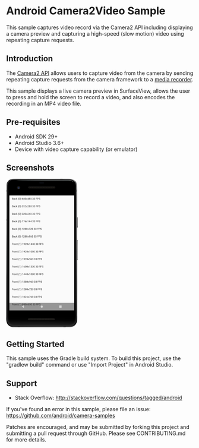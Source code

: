 
Android Camera2Video Sample
===========================

This sample captures video record via the Camera2 API including displaying
a camera preview and capturing a high-speed (slow motion) video using
repeating capture requests.

Introduction
------------

The [Camera2 API][1] allows users to capture video from the camera by
sending repeating capture requests from the camera framework to a
[media recorder][2].

This sample displays a live camera preview in SurfaceView, allows the user to
press and hold the screen to record a video, and also encodes the recording
in an MP4 video file.

[1]: https://developer.android.com/reference/android/hardware/camera2/package-summary.html
[2]: https://developer.android.com/reference/android/media/MediaRecorder

Pre-requisites
--------------

- Android SDK 29+
- Android Studio 3.6+
- Device with video capture capability (or emulator)

Screenshots
-------------

<img src="screenshots/main.png" height="400" alt="Screenshot"/>

Getting Started
---------------

This sample uses the Gradle build system. To build this project, use the
"gradlew build" command or use "Import Project" in Android Studio.

Support
-------

- Stack Overflow: http://stackoverflow.com/questions/tagged/android

If you've found an error in this sample, please file an issue:
https://github.com/android/camera-samples

Patches are encouraged, and may be submitted by forking this project and
submitting a pull request through GitHub. Please see CONTRIBUTING.md for more details.
